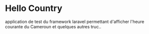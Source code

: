 # Hello Country

application de test  du framework laravel permettant d'afficher l'heure courante du Cameroun et quelques autres truc.. 
